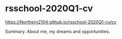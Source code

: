 # rsschool-2020Q1-cv

 https://Northern2104.github.io/rsschool-2020Q1-cv/cv
 
Summary. About me, my dreams and opportunities.
